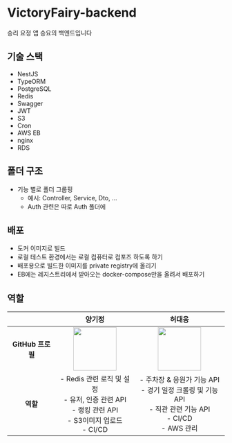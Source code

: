 # VictoryFairy-backend
승리 요정 앱 승요의 백엔드입니다

## 기술 스택
- NestJS
- TypeORM
- PostgreSQL
- Redis
- Swagger
- JWT
- S3
- Cron
- AWS EB
- nginx
- RDS

## 폴더 구조
- 기능 별로 폴더 그룹핑
    - 예시: Controller, Service, Dto, ...
    - Auth 관련은 따로 Auth 폴더에

## 배포
- 도커 이미지로 빌드
- 로컬 테스트 환경에서는 로컬 컴퓨터로 컴포즈 하도록 하기
- 배포용으로 빌드한 이미지를 private registry에 올리기
- EB에는 레지스트리에서 받아오는 docker-compose만을 올려서 배포하기

## 역할
|                   | 양기정                                                                                       | 허대웅                                                                                       |
|:-----------------:|:---------------------------------------------------------------------------------------------:|:---------------------------------------------------------------------------------------------:|
| **GitHub 프로필** | <img src="https://avatars.githubusercontent.com/EvansKJ57" width="100" height="100"> | <img src="https://avatars.githubusercontent.com/gjeodnd12165" width="100" height="100"> |
| **역할** | - Redis 관련 로직 및 설정 <br/> - 유저, 인증 관련 API <br/>  - 랭킹 관련 API <br/> - S3이미지 업로드 <br/> - CI/CD <br/>| - 주차장 & 응원가 기능 API <br/> - 경기 일정 크롤링 및 기능 API </br> - 직관 관련 기능 API <br/> - CI/CD <br/> - AWS 관리 |
